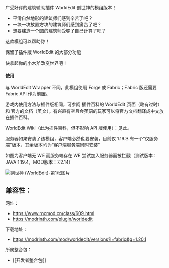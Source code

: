 广受好评的建筑辅助插件 WorldEdit 创世神的模组版本！
- 平滑自然地形的建筑师们感到辛苦了吧？
- 一块一块放置方块的建筑师们感到痛苦了吧？
- 想要建造一个圆的建筑师受够了自己计算了吧？

这款模组可以帮助你！

保留了插件版 WorldEdit 的大部分功能

快拿起你的小木斧改变世界吧！
#### 使用

与 WorldEdit Wrapper 不同，此模组使用 Forge 或 Fabric；Fabric 版还需要 Fabric API 作为前置。

游戏内使用方法与插件版相同，可参阅 插件百科的 WorldEdit 页面（略有过时）和 官方的文档（英文）。有兴趣有空且会英语的玩家可以将官方文档翻译成中文放在插件百科。

WorldEdit Wiki（此为插件百科，但不影响 API 版使用）：见此。

服务器如果安装了该模组，客户端必然也要安装，目前仅 1.19.3 有一个“仅服务端”版本，其余版本均为“客户端服务端同时安装”

如图为客户端无 WE 而服务端存在 WE 尝试加入服务器而被拦截（测试版本：JAVA 1.19.4，MOD版本：7.2.14）

![创世神 (WorldEdit)-第1张图片](https://i.mcmod.cn/editor/upload/20230713/1689239291_156912_zCUR.webp)



兼容性：
- 

网址：
- https://www.mcmod.cn/class/609.html
- https://modrinth.com/plugin/worldedit

下载地址：
- https://modrinth.com/mod/worldedit/versions?l=fabric&g=1.20.1

所属整合包：
- [[开发者整合包]]